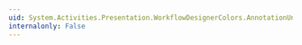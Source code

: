 ```yaml
---
uid: System.Activities.Presentation.WorkflowDesignerColors.AnnotationUndockTextColor
internalonly: False
---
```

